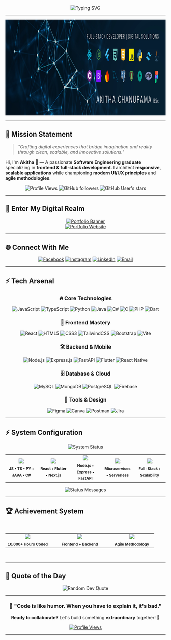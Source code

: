 <div align="center">
  
  ![Typing SVG](https://readme-typing-svg.herokuapp.com?font=Fira+Code&weight=500&size=32&pause=1000&color=00D9FF&center=true&vCenter=true&random=false&width=600&lines=SOFTWARE+ENGINEERING+GRADUATE;FULL-STACK+DEVELOPER;UI%2FUX+ENTHUSIAST;CLEAN+CODE+ADVOCATOR;AGILE+PRACTITIONER)
  
</div>

---

<div align="center">
  <img src="https://github.com/Akitha-Chanupama/Akitha-Chanupama/blob/main/Dark%20Blue%20Abstract%20Technology%20LinkedIn%20Banner%20(1).jpg" alt="Futuristic Developer Banner" width="100%" height="300"/>
</div>



---

## 🎯 **Mission Statement**

> *"Crafting digital experiences that bridge imagination and reality through clean, scalable, and innovative solutions."*

Hi, I'm **Akitha** 👋 — A passionate **Software Engineering graduate** specializing in **frontend & full-stack development**. I architect **responsive, scalable applications** while championing **modern UI/UX principles** and **agile methodologies**.

<div align="center">
  
  ![Profile Views](https://komarev.com/ghpvc/?username=Akitha-Chanupama&color=00d9ff&style=for-the-badge&label=PROFILE+VIEWS)
  ![GitHub followers](https://img.shields.io/github/followers/Akitha-Chanupama?color=00d9ff&style=for-the-badge&label=FOLLOWERS)
  ![GitHub User's stars](https://img.shields.io/github/stars/Akitha-Chanupama?color=00d9ff&style=for-the-badge&label=STARS)
  
</div>


---


## 🌌 **Enter My Digital Realm**

<div align="center">
  
  <a href="https://your-website.com" target="_blank">
    <img src="https://readme-typing-svg.herokuapp.com?font=Orbitron&weight=700&size=28&duration=3000&pause=1000&color=00D9FF&center=true&vCenter=true&width=600&height=80&lines=🚀+EXPLORE+MY+PORTFOLIO;💫+INTERACTIVE+EXPERIENCES;⚡+LIVE+PROJECTS+%26+DEMOS;🎯+CUTTING-EDGE+INNOVATIONS" alt="Portfolio Banner"/>
  </a>
  
  <br>
  
  <a href="https://akithachanupama.com" target="_blank">
    <img src="https://img.shields.io/badge/_VISIT_MY_PERSONAL_WEBSITE-FF6B6B?style=for-the-badge&logoColor=white&labelColor=1a1a2e&color=16213e&logo=data:image/svg+xml;base64,PHN2ZyB3aWR0aD0iMjQiIGhlaWdodD0iMjQiIHZpZXdCb3g9IjAgMCAyNCAyNCIgZmlsbD0ibm9uZSIgeG1sbnM9Imh0dHA6Ly93d3cudzMub3JnLzIwMDAvc3ZnIj4KPHBhdGggZD0iTTEyIDJMMTMuMDkgOC4yNkwyMCA5TDEzLjA5IDE1Ljc0TDEyIDIyTDEwLjkxIDE1Ljc0TDQgOUwxMC45MSA4LjI2TDEyIDJaIiBmaWxsPSIjMDBEOUZGIi8+Cjwvc3ZnPgo=" alt="Portfolio Website" width="300"/>
  </a>
  
</div>

---
## 🌐 **Connect With Me**

<div align="center">
  
  [![Facebook](https://img.shields.io/badge/Facebook-1877F2.svg?style=for-the-badge&logo=Facebook&logoColor=white)](https://www.facebook.com/akitha.chanupama)
  [![Instagram](https://img.shields.io/badge/Instagram-E4405F.svg?style=for-the-badge&logo=Instagram&logoColor=white)](https://www.instagram.com/akitha_chanupama/)
  [![LinkedIn](https://img.shields.io/badge/LinkedIn-0077B5.svg?style=for-the-badge&logo=linkedin&logoColor=white)](https://www.linkedin.com/in/akitha-chanupama-478b4126b)
  [![Email](https://img.shields.io/badge/Email-D14836?style=for-the-badge&logo=gmail&logoColor=white)](mailto:akithachanupama@gmail.com)
  
</div>

---

## ⚡ **Tech Arsenal**

<div align="center">

### **🔥 Core Technologies**
![JavaScript](https://img.shields.io/badge/JavaScript-F7DF1E?style=for-the-badge&logo=javascript&logoColor=black)
![TypeScript](https://img.shields.io/badge/TypeScript-007ACC?style=for-the-badge&logo=typescript&logoColor=white)
![Python](https://img.shields.io/badge/Python-3776AB?style=for-the-badge&logo=python&logoColor=white)
![Java](https://img.shields.io/badge/Java-ED8B00?style=for-the-badge&logo=openjdk&logoColor=white)
![C#](https://img.shields.io/badge/C%23-239120?style=for-the-badge&logo=csharp&logoColor=white)
![C](https://img.shields.io/badge/C-00599C?style=for-the-badge&logo=c&logoColor=white)
![PHP](https://img.shields.io/badge/PHP-777BB4?style=for-the-badge&logo=php&logoColor=white)
![Dart](https://img.shields.io/badge/Dart-0175C2?style=for-the-badge&logo=dart&logoColor=white)

### **🎨 Frontend Mastery**
![React](https://img.shields.io/badge/React-20232A?style=for-the-badge&logo=react&logoColor=61DAFB)
![HTML5](https://img.shields.io/badge/HTML5-E34F26?style=for-the-badge&logo=html5&logoColor=white)
![CSS3](https://img.shields.io/badge/CSS3-1572B6?style=for-the-badge&logo=css3&logoColor=white)
![TailwindCSS](https://img.shields.io/badge/Tailwind_CSS-38B2AC?style=for-the-badge&logo=tailwind-css&logoColor=white)
![Bootstrap](https://img.shields.io/badge/Bootstrap-7952B3?style=for-the-badge&logo=bootstrap&logoColor=white)
![Vite](https://img.shields.io/badge/Vite-646CFF?style=for-the-badge&logo=vite&logoColor=white)

### **🛠️ Backend & Mobile**
![Node.js](https://img.shields.io/badge/Node.js-43853D?style=for-the-badge&logo=node.js&logoColor=white)
![Express.js](https://img.shields.io/badge/Express.js-404D59?style=for-the-badge&logo=express&logoColor=white)
![FastAPI](https://img.shields.io/badge/FastAPI-005571?style=for-the-badge&logo=fastapi&logoColor=white)
![Flutter](https://img.shields.io/badge/Flutter-02569B?style=for-the-badge&logo=flutter&logoColor=white)
![React Native](https://img.shields.io/badge/React_Native-20232A?style=for-the-badge&logo=react&logoColor=61DAFB)

### **🗄️ Database & Cloud**
![MySQL](https://img.shields.io/badge/MySQL-4479A1?style=for-the-badge&logo=mysql&logoColor=white)
![MongoDB](https://img.shields.io/badge/MongoDB-4EA94B?style=for-the-badge&logo=mongodb&logoColor=white)
![PostgreSQL](https://img.shields.io/badge/PostgreSQL-316192?style=for-the-badge&logo=postgresql&logoColor=white)
![Firebase](https://img.shields.io/badge/Firebase-FFCA28?style=for-the-badge&logo=firebase&logoColor=black)

### **🎯 Tools & Design**
![Figma](https://img.shields.io/badge/Figma-F24E1E?style=for-the-badge&logo=figma&logoColor=white)
![Canva](https://img.shields.io/badge/Canva-00C4CC?style=for-the-badge&logo=canva&logoColor=white)
![Postman](https://img.shields.io/badge/Postman-FF6C37?style=for-the-badge&logo=postman&logoColor=white)
![Jira](https://img.shields.io/badge/Jira-0052CC?style=for-the-badge&logo=jira&logoColor=white)

</div>

---



## ⚡ **System Configuration**

<div align="center">
  
  


  <img src="https://readme-typing-svg.herokuapp.com?font=JetBrains+Mono&size=16&duration=2000&pause=500&color=00D9FF&center=true&vCenter=true&width=400&lines=💻+CORE_LANGUAGES_LOADED;⚡+FRAMEWORKS_OPTIMIZED;🏗️+ARCHITECTURE_DEPLOYED" alt="System Status"/>

  
  
  <br>
  
  <table>
    <tr>
      <td align="center" width="20%">
        <img src="https://img.shields.io/badge/STACK-00D9FF?style=for-the-badge&logoColor=white&labelColor=1a1a2e"/>
        <br><sub><b>JS • TS • PY • JAVA • C#</b></sub>
      </td>
      <td align="center" width="20%">
        <img src="https://img.shields.io/badge/FRONTEND-4ECDC4?style=for-the-badge&logoColor=white&labelColor=1a1a2e"/>
        <br><sub><b>React • Flutter • Next.js</b></sub>
      </td>
      <td align="center" width="20%">
        <img src="https://img.shields.io/badge/BACKEND-45B7D1?style=for-the-badge&logoColor=white&labelColor=1a1a2e"/>
        <br><sub><b>Node.js • Express • FastAPI</b></sub>
      </td>
      <td align="center" width="20%">
        <img src="https://img.shields.io/badge/CLOUD-96CEB4?style=for-the-badge&logoColor=white&labelColor=1a1a2e"/>
        <br><sub><b>Microservices • Serverless</b></sub>
      </td>
      <td align="center" width="20%">
        <img src="https://img.shields.io/badge/FOCUS-FECA57?style=for-the-badge&logoColor=white&labelColor=1a1a2e"/>
        <br><sub><b>Full-Stack • Scalability</b></sub>
      </td>
    </tr>
  </table>
  

  
  <img src="https://readme-typing-svg.herokuapp.com?font=JetBrains+Mono&weight=600&size=14&duration=3000&pause=1000&color=888888&center=true&vCenter=true&width=600&lines=🔧+DEBUG_MODE%3A+console.log()+%7C%7C+no_shame;🚀+STATUS%3A+Building+next-gen+applications;💡+MISSION%3A+Code+%2B+Creativity+%3D+Innovation" alt="Status Messages"/>
  
</div>

---









## 🏆 **Achievement System**

<div align="center">
  
<br>
  <table>
  <tr>
    <td align="center" width="30%">
      <img src="https://img.shields.io/badge/XP_EARNED-007ACC?style=for-the-badge&logo=data:image/svg+xml;base64,PHN2ZyB3aWR0aD0iMjQiIGhlaWdodD0iMjQiIHZpZXdCb3g9IjAgMCAyNCAyNCIgZmlsbD0ibm9uZSIgeG1sbnM9Imh0dHA6Ly93d3cudzMub3JnLzIwMDAvc3ZnIj4KPHBhdGggZD0iTTEyIDJMMTMuMDkgOC4yNkwyMCA5TDEzLjA5IDE1Ljc0TDEyIDIyTDEwLjkxIDE1Solid0TDQgOUwxMC45MSA4LjI2TDEyIDJaIiBmaWxsPSIjRkZENzAwIi8+Cjwvc3ZnPgo="/>
      <br><sub><b>10,000+ Hours Coded</b></sub>
    </td>
    <td align="center" width="40%">
      <img src="https://img.shields.io/badge/COMBO_MULTIPLIER-007ACC?style=for-the-badge&logo=data:image/svg+xml;base64,PHN2ZyB3aWR0aD0iMjQiIGhlaWdodD0iMjQiIHZpZXdCb3g9IjAgMCAyNCAyNCIgZmlsbD0ibm9uZSIgeG1sbnM9Imh0dHA6Ly93d3cudzMub3JnLzIwMDAvc3ZnIj4KPHBhdGggZD0iTTkgMTFIMTVMMTMgMTNIMTFMOSAxMVoiIGZpbGw9IiM0RUNEQUM0Ii8+CjxwYXRoIGQ9Ik0yMSAxNlY0QTIgMiAwIDAwMTkgMkg1QzMuOSAyIDMgMi45IDMgNFYxNkMzIDE3LjEgMy45IDE4IDUgMThIMTlDMjAuMSAxOCAyMSAxNy4xIDIxIDE2WiIgc3Ryb2tlPSIjNEVDREE0IiBzdHJva2Utd2lkdGg9IjIiIGZpbGw9Im5vbmUiLz4KPC9zdmc+"/>
      <br><sub><b>Frontend + Backend</b></sub>
    </td>
    <td align="center" width="30%">
      <img src="https://img.shields.io/badge/POWER_UP-007ACC?style=for-the-badge&logo=data:image/svg+xml;base64,PHN2ZyB3aWR0aD0iMjQiIGhlaWdodD0iMjQiIHZpZXdCb3g9IjAgMCAyNCAyNCIgZmlsbD0ibm9uZSIgeG1sbnM9Imh0dHA6Ly93d3cudzMub3JnLzIwMDAvc3ZnIj4KPHBhdGggZD0iTTEzIDJMMTEgN0g2TDEwIDIyTDEzIDlIMThMMTMgMloiIGZpbGw9IiNGMzlDMTIiLz4KPC9zdmc+"/>
      <br><sub><b>Agile Methodology</b></sub>
    </td>
  </tr>
</table>
  
  <br>
  
</div>

---

## 🌟 **Quote of the Day**

<div align="center">
  <img src="https://quotes-github-readme.vercel.app/api?type=horizontal&theme=radical" alt="Random Dev Quote"/>
</div>

---

<div align="center">
  
  ### 🚀 **"Code is like humor. When you have to explain it, it's bad."** 
  
  **Ready to collaborate?** Let's build something **extraordinary** together! 🌟
  
  [![Profile Views](https://komarev.com/ghpvc/?username=Akitha-Chanupama&color=blueviolet&style=for-the-badge&label=VISITORS)](https://github.com/Akitha-Chanupama)
  
</div>

---



